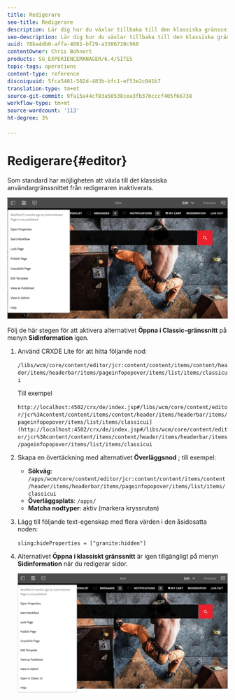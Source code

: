 ```yaml
---
title: Redigerare
seo-title: Redigerare
description: Lär dig hur du växlar tillbaka till den klassiska gränssnittsredigeraren.
seo-description: Lär dig hur du växlar tillbaka till den klassiska gränssnittsredigeraren.
uuid: 78ba4db0-affa-4081-bf29-a3306720c968
contentOwner: Chris Bohnert
products: SG_EXPERIENCEMANAGER/6.4/SITES
topic-tags: operations
content-type: reference
discoiquuid: 5fca5401-502d-483b-bfc1-ef53e2c041b7
translation-type: tm+mt
source-git-commit: 9fa15a44cf83a50538cea3fb37bcccf405f66738
workflow-type: tm+mt
source-wordcount: '113'
ht-degree: 3%

---
```



# Redigerare{#editor}

Som standard har möjligheten att växla till det klassiska användargränssnittet från redigeraren inaktiverats.

![chlimage_1-9](assets/chlimage_1-9.png)

Följ de här stegen för att aktivera alternativet **Öppna i Classic-gränssnitt** på menyn **Sidinformation** igen.

1. Använd CRXDE Lite för att hitta följande nod:

   `/libs/wcm/core/content/editor/jcr:content/content/items/content/header/items/headerbar/items/pageinfopopover/items/list/items/classicui`

   Till exempel

   `http://localhost:4502/crx/de/index.jsp#/libs/wcm/core/content/editor/jcr%3Acontent/content/items/content/header/items/headerbar/items/pageinfopopover/items/list/items/classicui](http://localhost:4502/crx/de/index.jsp#/libs/wcm/core/content/editor/jcr%3Acontent/content/items/content/header/items/headerbar/items/pageinfopopover/items/list/items/classicui`

1. Skapa en övertäckning med alternativet **Överläggsnod** ; till exempel:

   * **Sökväg**: `/apps/wcm/core/content/editor/jcr:content/content/items/content/header/items/headerbar/items/pageinfopopover/items/list/items/classicui`
   * **Överläggsplats**: `/apps/`
   * **Matcha nodtyper**: aktiv (markera kryssrutan)

1. Lägg till följande text-egenskap med flera värden i den åsidosatta noden:

   `sling:hideProperties = ["granite:hidden"]`

1. Alternativet **Öppna i klassiskt gränssnitt** är igen tillgängligt på menyn **Sidinformation** när du redigerar sidor.

   ![chlimage_1-10](assets/chlimage_1-10.png)

